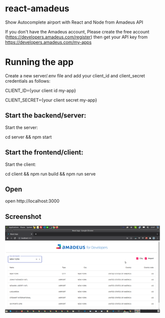 # react-amadeus
Show Autocomplete airport with React and Node from Amadeus API

If you don't have the Amadeus account, Please create the free account (https://developers.amadeus.com/register)
then get your API key from https://developers.amadeus.com/my-apps

# Running the app
Create a new server/.env file and add your client_id and client_secret credentials as follows:

CLIENT_ID={your client id my-app}

CLIENT_SECRET={your client secret my-app}

## Start the backend/server:

Start the server:

cd server && npm start

## Start the frontend/client:

Start the client:

cd client && npm run build && npm run serve

## Open

open http://localhost:3000

## Screenshot
![alt text](https://github.com/advcha/images/blob/main/Screenshot%20at%202022-01-05%2022-07-36.png)